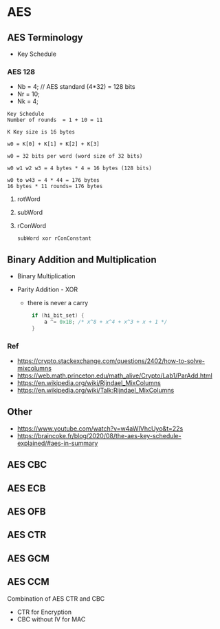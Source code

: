 # AES
## AES Terminology
* Key Schedule
  
### AES 128
* Nb = 4; // AES standard (4*32) = 128 bits
* Nr = 10;
* Nk = 4;

```
Key Schedule
Number of rounds  = 1 + 10 = 11

K Key size is 16 bytes

w0 = K[0] + K[1] + K[2] + K[3]
 
w0 = 32 bits per word (word size of 32 bits)

w0 w1 w2 w3 = 4 bytes * 4 = 16 bytes (128 bits)

w0 to w43 = 4 * 44 = 176 bytes
16 bytes * 11 rounds= 176 bytes

```

1. rotWord
2. subWord
3. rConWord
   
       subWord xor rConConstant

## Binary Addition and Multiplication

* Binary Multiplication

* Parity Addition - XOR
    * there is never a carry
``` c
        if (hi_bit_set) {
            a ^= 0x1B; /* x^8 + x^4 + x^3 + x + 1 */
        }
```

### Ref
* https://crypto.stackexchange.com/questions/2402/how-to-solve-mixcolumns
* https://web.math.princeton.edu/math_alive/Crypto/Lab1/ParAdd.html
* https://en.wikipedia.org/wiki/Rijndael_MixColumns
* https://en.wikipedia.org/wiki/Talk:Rijndael_MixColumns

## Other
* https://www.youtube.com/watch?v=w4aWIVhcUyo&t=22s
* https://braincoke.fr/blog/2020/08/the-aes-key-schedule-explained/#aes-in-summary

## AES CBC
## AES ECB
## AES OFB
## AES CTR
## AES GCM
## AES CCM
Combination of AES CTR and CBC
* CTR for Encryption
* CBC without IV for MAC
